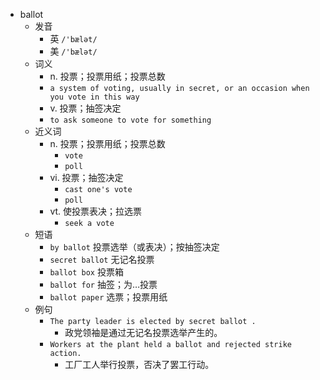 - ballot
  - 发音
    - 英 `/'bælət/`
    - 美 `/'bælət/`
  - 词义
    - n. 投票；投票用纸；投票总数
    - `a system of voting, usually in secret, or an occasion when you vote in this way`
    - v. 投票；抽签决定
    - `to ask someone to vote for something`
  - 近义词
    - n. 投票；投票用纸；投票总数
      - `vote`
      - `poll`
    - vi. 投票；抽签决定
      - `cast one's vote`
      - `poll`
    - vt. 使投票表决；拉选票
      - `seek a vote`
  - 短语
    - `by ballot` 投票选举（或表决）；按抽签决定 
    - `secret ballot` 无记名投票 
    - `ballot box` 投票箱 
    - `ballot for` 抽签；为…投票 
    - `ballot paper` 选票；投票用纸 
  - 例句
    - `The party leader is elected by secret ballot .`
      - 政党领袖是通过无记名投票选举产生的。
    - `Workers at the plant held a ballot and rejected strike action.`
      - 工厂工人举行投票，否决了罢工行动。

